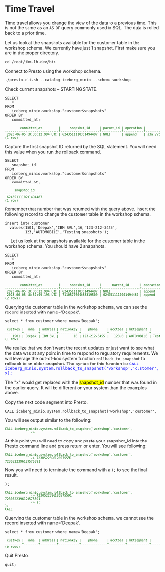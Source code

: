 # Time Travel
Time travel allows you change the view of the data to a previous time. This is not the same as an `AS OF` query commonly used in SQL. The data is rolled back to a prior time.

Let us look at the snapshots available for the customer table in the workshop schema. We currently have just 1 snapshot. First make sure you are in the proper directory.
```
cd /root/ibm-lh-dev/bin
```
Connect to Presto using the workshop schema.
```
./presto-cli.sh --catalog iceberg_minio --schema workshop
```
Check current snapshots – STARTING STATE.
```
SELECT 
   * 
FROM 
   iceberg_minio.workshop."customer$snapshots" 
ORDER BY 
   committed_at;
```
<pre style="font-size: small; color: darkgreen; overflow: auto">
        committed_at         |     snapshot_id     | parent_id | operation |                                               manifest_list                                                |                                                                                                                summary                                                                                                                
-----------------------------+---------------------+-----------+-----------+------------------------------------------------------------------------------------------------------------+---------------------------------------------------------------------------------------------------------------------------------------------------------------------------------------------------------------------------------------
 2023-06-05 18:30:12.994 UTC | 6243511110201494487 | NULL      | append    | s3a://dev-bucket-01/customer/metadata/snap-6243511110201494487-1-b5ab84dc-671a-426a-a734-940baa49a11f.avro | {changed-partition-count=1, added-data-files=1, total-equality-deletes=0, added-records=1500, total-position-deletes=0, added-files-size=75240, total-delete-files=0, total-files-size=75240, total-records=1500, total-data-files=1} 
(1 row)
</pre>
Capture the first snapshot ID returned by the SQL statement. You will need this value when you run the rollback command.
```
SELECT 
   snapshot_id 
FROM 
   iceberg_minio.workshop."customer$snapshots" 
ORDER BY 
   committed_at;
```
<pre style="font-size: small; color: darkgreen; overflow: auto">
     snapshot_id     
---------------------
 6243511110201494487 
(1 row)
</pre>

Remember that number that was returned with the query above. Insert the following record to change the customer table in the workshop schema. 
```
insert into customer 
  values(1501,'Deepak','IBM SVL',16,'123-212-3455',
         123,'AUTOMOBILE','Testing snapshots');
```
 
Let us look at the snapshots available for the customer table in the workshop schema. You should have 2 snapshots. 
```
SELECT 
   * 
FROM 
   iceberg_minio.workshop."customer$snapshots" 
ORDER BY 
   committed_at;
```
<pre style="font-size: small; color: darkgreen; overflow: auto">
        committed_at         |     snapshot_id     |      parent_id      | operation |                                               manifest_list                                                |                                                                                                                summary                                                                                                                
-----------------------------+---------------------+---------------------+-----------+------------------------------------------------------------------------------------------------------------+---------------------------------------------------------------------------------------------------------------------------------------------------------------------------------------------------------------------------------------
 2023-06-05 18:30:12.994 UTC | 6243511110201494487 | NULL                | append    | s3a://dev-bucket-01/customer/metadata/snap-6243511110201494487-1-b5ab84dc-671a-426a-a734-940baa49a11f.avro | {changed-partition-count=1, added-data-files=1, total-equality-deletes=0, added-records=1500, total-position-deletes=0, added-files-size=75240, total-delete-files=0, total-files-size=75240, total-records=1500, total-data-files=1} 
 2023-06-05 18:52:49.193 UTC | 7110570704088319509 | 6243511110201494487 | append    | s3a://dev-bucket-01/customer/metadata/snap-7110570704088319509-1-ef26bcf1-c122-4ea4-86b7-ba26369be374.avro | {changed-partition-count=1, added-data-files=1, total-equality-deletes=0, added-records=1, total-position-deletes=0, added-files-size=1268, total-delete-files=0, total-files-size=76508, total-records=1501, total-data-files=2}     
(2 rows)
</pre>

Querying the customer table in the workshop schema, we can see the record inserted with name=’Deepak’.
```
select * from customer where name='Deepak';
```
<pre style="font-size: small; color: darkgreen; overflow: auto">
 custkey |  name  | address | nationkey |    phone     | acctbal | mktsegment |      comment      
---------+--------+---------+-----------+--------------+---------+------------+-------------------
    1501 | Deepak | IBM SVL |        16 | 123-212-3455 |   123.0 | AUTOMOBILE | Testing snapshots 
(1 row)
</pre>

We realize that we don’t want the recent updates or just want to see what the data was at any point in time to respond to regulatory requirements. We will leverage the out-of-box system function `rollback_to_snapshot` to rollback to an older snapshot. The syntax for this function is:
<tt style="color:blue; font-size: medium">CALL iceberg_minio.system.rollback_to_snapshot('workshop','customer',x);</tt>

The "x" would get replaced with the <mark>snapshot_id</mark> number that was found in the earlier query. It will be different on your system than the examples above.

Copy the next code segment into Presto.
```
CALL iceberg_minio.system.rollback_to_snapshot('workshop','customer',
```
You will see output similar to the following:
<pre style="font-size: small; color: darkgreen; overflow: auto">
CALL iceberg_minio.system.rollback_to_snapshot('workshop','customer',
              -> 
</pre>
At this point you will need to copy and paste your snapshot_id into the Presto command line and press return or enter. You will see following:
<pre style="font-size: small; color: darkgreen; overflow: auto">
CALL iceberg_minio.system.rollback_to_snapshot('workshop','customer',
              -> 7230522396120575591
7230522396120575591
</pre>
Now you will need to terminate the command with a `);` to see the final result.
```
);
```
<pre style="font-size: small; color: darkgreen; overflow: auto">
CALL iceberg_minio.system.rollback_to_snapshot('workshop','customer',
              -> 7230522396120575591
7230522396120575591
              -> );
);
CALL
</pre>

Querying the customer table in the workshop schema, we cannot see the record inserted with name=’Deepak’.
```
select * from customer where name='Deepak';
```
<pre style="font-size: small; color: darkgreen; overflow: auto">
 custkey |  name  | address | nationkey |    phone     | acctbal | mktsegment |      comment      
---------+--------+---------+-----------+--------------+---------+------------+-------------------
(0 rows)
</pre>
Quit Presto.
```
quit;
```